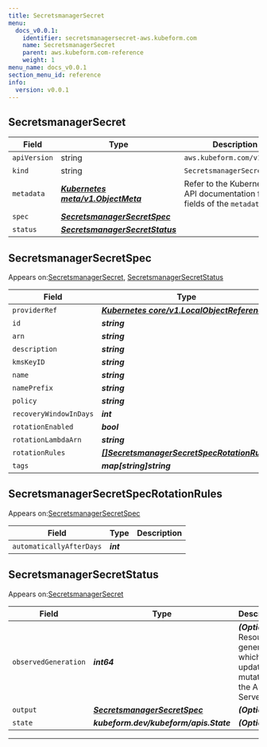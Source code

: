 ```yaml
---
title: SecretsmanagerSecret
menu:
  docs_v0.0.1:
    identifier: secretsmanagersecret-aws.kubeform.com
    name: SecretsmanagerSecret
    parent: aws.kubeform.com-reference
    weight: 1
menu_name: docs_v0.0.1
section_menu_id: reference
info:
  version: v0.0.1
---
```


## SecretsmanagerSecret
| Field | Type | Description |
| ------ | ----- | ----------- |
| `apiVersion` | string | `aws.kubeform.com/v1alpha1` |
|    `kind` | string | `SecretsmanagerSecret` |
| `metadata` | ***[Kubernetes meta/v1.ObjectMeta](https://kubernetes.io/docs/reference/generated/kubernetes-api/v1.13/#objectmeta-v1-meta)***|Refer to the Kubernetes API documentation for the fields of the `metadata` field.|
| `spec` | ***[SecretsmanagerSecretSpec](#secretsmanagersecretspec)***||
| `status` | ***[SecretsmanagerSecretStatus](#secretsmanagersecretstatus)***||
## SecretsmanagerSecretSpec

Appears on:[SecretsmanagerSecret](#secretsmanagersecret), [SecretsmanagerSecretStatus](#secretsmanagersecretstatus)

| Field | Type | Description |
| ------ | ----- | ----------- |
| `providerRef` | ***[Kubernetes core/v1.LocalObjectReference](https://kubernetes.io/docs/reference/generated/kubernetes-api/v1.13/#localobjectreference-v1-core)***||
| `id` | ***string***||
| `arn` | ***string***| ***(Optional)*** |
| `description` | ***string***| ***(Optional)*** |
| `kmsKeyID` | ***string***| ***(Optional)*** |
| `name` | ***string***| ***(Optional)*** |
| `namePrefix` | ***string***| ***(Optional)*** |
| `policy` | ***string***| ***(Optional)*** |
| `recoveryWindowInDays` | ***int***| ***(Optional)*** |
| `rotationEnabled` | ***bool***| ***(Optional)*** |
| `rotationLambdaArn` | ***string***| ***(Optional)*** |
| `rotationRules` | ***[[]SecretsmanagerSecretSpecRotationRules](#secretsmanagersecretspecrotationrules)***| ***(Optional)*** |
| `tags` | ***map[string]string***| ***(Optional)*** |
## SecretsmanagerSecretSpecRotationRules

Appears on:[SecretsmanagerSecretSpec](#secretsmanagersecretspec)

| Field | Type | Description |
| ------ | ----- | ----------- |
| `automaticallyAfterDays` | ***int***||
## SecretsmanagerSecretStatus

Appears on:[SecretsmanagerSecret](#secretsmanagersecret)

| Field | Type | Description |
| ------ | ----- | ----------- |
| `observedGeneration` | ***int64***| ***(Optional)*** Resource generation, which is updated on mutation by the API Server.|
| `output` | ***[SecretsmanagerSecretSpec](#secretsmanagersecretspec)***| ***(Optional)*** |
| `state` | ***kubeform.dev/kubeform/apis.State***| ***(Optional)*** |
---
